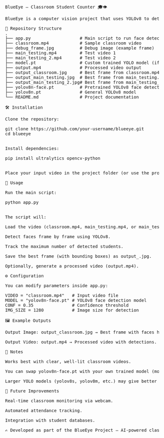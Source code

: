 <pre>
BlueEye – Classroom Student Counter 🎓👁️

BlueEye is a computer vision project that uses YOLOv8 to detect and count students in a classroom video. It processes video frames, finds where the maximum number of students appear, and saves the best frame with bounding boxes.

📂 Repository Structure
.
├── app.py                   # Main script to run face detection
├── classroom.mp4            # Sample classroom video
├── debug_frame.jpg          # Debug image (example frame)
├── main_testing.mp4         # Test video 1
├── main_testing_2.mp4       # Test video 2
├── model.pt                 # Custom trained YOLO model (if any)
├── output.mp4               # Processed video output
├── output_classroom.jpg     # Best frame from classroom.mp4
├── output_main_testing.jpg  # Best frame from main_testing.mp4
├── output_main_testing_2.jpg# Best frame from main_testing_2.mp4
├── yolov8n-face.pt          # Pretrained YOLOv8 face detection model
├── yolov8n.pt               # General YOLOv8 model
└── README.md                # Project documentation

🛠️ Installation

Clone the repository:

git clone https://github.com/your-username/blueeye.git
cd blueeye


Install dependencies:

pip install ultralytics opencv-python


Place your input video in the project folder (or use the provided ones).

🚀 Usage

Run the main script:

python app.py


The script will:

Load the video (classroom.mp4, main_testing.mp4, or main_testing_2.mp4).

Detect faces frame by frame using YOLOv8.

Track the maximum number of detected students.

Save the best frame (with bounding boxes) as output_<video_name>.jpg.

Optionally, generate a processed video (output.mp4).

⚙️ Configuration

You can modify parameters inside app.py:

VIDEO = "classroom.mp4"   # Input video file
MODEL = "yolov8n-face.pt" # YOLOv8 face detection model
CONF = 0.35               # Confidence threshold
IMG_SIZE = 1280           # Image size for detection

🖼️ Example Outputs

Output Image: output_classroom.jpg → Best frame with faces highlighted.

Output Video: output.mp4 → Processed video with detections.

📖 Notes

Works best with clear, well-lit classroom videos.

You can swap yolov8n-face.pt with your own trained model (model.pt).

Larger YOLO models (yolov8s, yolov8m, etc.) may give better accuracy but will run slower.

🚀 Future Improvements

Real-time classroom monitoring via webcam.

Automated attendance tracking.

Integration with student databases.

✍️ Developed as part of the BlueEye Project – AI-powered classroom student counting.
  
</pre>
